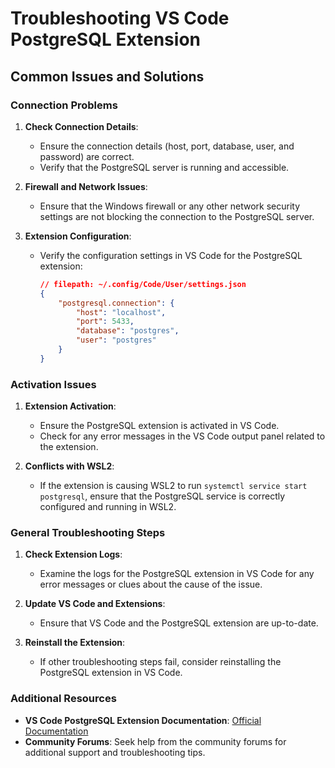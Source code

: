 # Troubleshooting VS Code PostgreSQL Extension

## Common Issues and Solutions

### Connection Problems

1. **Check Connection Details**:
   - Ensure the connection details (host, port, database, user, and password) are correct.
   - Verify that the PostgreSQL server is running and accessible.

2. **Firewall and Network Issues**:
   - Ensure that the Windows firewall or any other network security settings are not blocking the connection to the PostgreSQL server.

3. **Extension Configuration**:
   - Verify the configuration settings in VS Code for the PostgreSQL extension:
     ```json
     // filepath: ~/.config/Code/User/settings.json
     {
         "postgresql.connection": {
             "host": "localhost",
             "port": 5433,
             "database": "postgres",
             "user": "postgres"
         }
     }
     ```

### Activation Issues

1. **Extension Activation**:
   - Ensure the PostgreSQL extension is activated in VS Code.
   - Check for any error messages in the VS Code output panel related to the extension.

2. **Conflicts with WSL2**:
   - If the extension is causing WSL2 to run `systemctl service start postgresql`, ensure that the PostgreSQL service is correctly configured and running in WSL2.

### General Troubleshooting Steps

1. **Check Extension Logs**:
   - Examine the logs for the PostgreSQL extension in VS Code for any error messages or clues about the cause of the issue.

2. **Update VS Code and Extensions**:
   - Ensure that VS Code and the PostgreSQL extension are up-to-date.

3. **Reinstall the Extension**:
   - If other troubleshooting steps fail, consider reinstalling the PostgreSQL extension in VS Code.

### Additional Resources

- **VS Code PostgreSQL Extension Documentation**: [Official Documentation](https://marketplace.visualstudio.com/items?itemName=ckolkman.vscode-postgres)
- **Community Forums**: Seek help from the community forums for additional support and troubleshooting tips.
